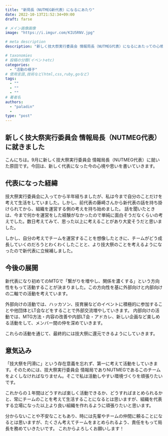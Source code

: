```yaml
---
title: "新局長（NUTMEG新代表）になるにあたり"
date: 2022-10-13T21:52:34+09:00
draft: farse

# メイン画像画像
image: "https://i.imgur.com/KIU5RNV.jpg"

# meta description
description: "新しく技大祭実行委員会 情報局長（NUTMEG代表）になるにあたっての心境や思いを書いていこうと思います。"

# taxonomies
# 投稿の分類(イベントetc)
categories:
  - "活動の様子"
# 使用言語,技術など(html,css,ruby,goなど)
tags:
  - ""
  - ""
  - ""
# 著者名
authors:
  - "paladin"
  - 
type: "post"
---
```

## 新しく技大祭実行委員会 情報局長（NUTMEG代表）に就きました

こんにちは。9月に新しく技大祭実行委員会 情報局長（NUTMEG代表）に就いた原田です。今回は、新しく代表になった今の心境や思いを書いていきます。

## 代表になった経緯

技大祭実行委員会に入ってから半年経ちましたが、私は今まで自分のことだけを考えて生活をしていました。しかし、前代表の藤崎さんから新代表の話を持ち掛けられてから、組織を運営する側の考えを持ち始めました。
話を聞いたときは、今まで何かを運営をした経験がなかったので単純に面白そうだなくらいの考えでした。数日考えてみて、思った以上に考えることがあり大変そうだと思いました。

しかし、自分の考えでチームを運営することを想像したときに、チームがどう成長していくのだろうとわくわくしたことと、より技大祭のことを考えるようになったので新代表に立候補しました。

## 今後の展開

新代表になり初めてのMTGで「繋がりを増やし、関係を濃くする」という方向性をもって活動することが決まりました。この方向性を基に外部向けと内部向けの二軸での活動を考えています。

外部向けの活動では、ハッカソン、技育展などのイベントに積極的に参加することや他団体とLT会などをすることで外部交流増やしていきます。
内部向けの活動では、MTG方法・内容の改善や内部LT会・アドカレ、新しい企画など楽しめる活動をして、メンバー間の仲を深めていきます。

これらの活動を通じて、最終的には技大祭に還元できるようにしていきます。

## 意気込み

「技大祭を円滑に」という存在意義を忘れず、第一に考えて活動をしていきます。そのためには、技大祭実行委員会 情報局でありNUTMEGであるこのチームをよくしなければなりません。そこで私は活動しやすい環境づくりを頑張りたいです。

これからの１年間はどうすれば楽しく活動できるか、どうすればまとめられるかと、常にチームのことを考えて生活することになるとは思いますが、組織を代表する立場になった以上より良い組織を作れるように頑張りたいと思います。

分からないことや不安なこともあり、時には先輩やチームの仲間に頼ることになるとは思いますが、たくさん考えてチームをまとめられるよう、責任をもって局長を務めていきたいです。
 これからよろしくお願いします！
